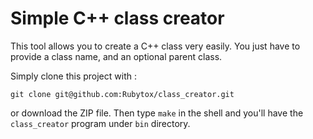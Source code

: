 # Simple C++ class creator

This tool allows you to create a C++ class very easily. You just have to provide a class name, and an optional parent class.

Simply clone this project with :
```
git clone git@github.com:Rubytox/class_creator.git
```
or download the ZIP file. Then type `make` in the shell and you'll have the `class_creator` program under `bin` directory.

